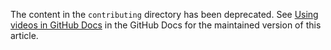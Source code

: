 The content in the `contributing` directory has been deprecated. See [Using videos in GitHub Docs](https://github.com/tr4200812/hubhub/contributing/writing-for-github-docs/using-videos-in-github-docs) in the GitHub Docs for the maintained version of this article.

